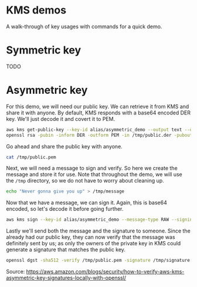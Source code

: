 # KMS demos

A walk-through of key usages with commands for a quick demo.

# Symmetric key

TODO

# Asymmetric key

For this demo, we will need our public key. We can retrieve it from KMS and share it with anyone. By default, KMS responds with a base64 encoded DER key. We'll just decode it and covert it to PEM.
```bash
aws kms get-public-key --key-id alias/asymmetric_demo --output text --query PublicKey | base64 --decode > /tmp/public.der
openssl rsa -pubin -inform DER -outform PEM -in /tmp/public.der -pubout -out /tmp/public.pem
```

Go ahead and share the public key with anyone.
```bash
cat /tmp/public.pem
```

Next, we will need a message to sign and verify. So here we create the message and store it for use. Note that throughout the demo, we will use the `/tmp` directory, so we do not have to worry about cleaning up.
```bash
echo "Never gonna give you up" > /tmp/message
```

Now that we have a message, we can sign it. Again, this is base64 encoded, so let's decode it before going further.
```bash
aws kms sign --key-id alias/asymmetric_demo --message-type RAW --signing-algorithm RSASSA_PKCS1_V1_5_SHA_512 --message fileb:///tmp/message  --output text --query Signature | base64 --decode > /tmp/signature
```

Lastly we'll send both the message and the signature to someone. Since the already had our public key, they can now verify that the message was definitely sent by us; as only the owners of the private key in KMS could generate a signature that matches the public key.
```bash
openssl dgst -sha512 -verify /tmp/public.pem -signature /tmp/signature /tmp/message
```

Source: https://aws.amazon.com/blogs/security/how-to-verify-aws-kms-asymmetric-key-signatures-locally-with-openssl/

